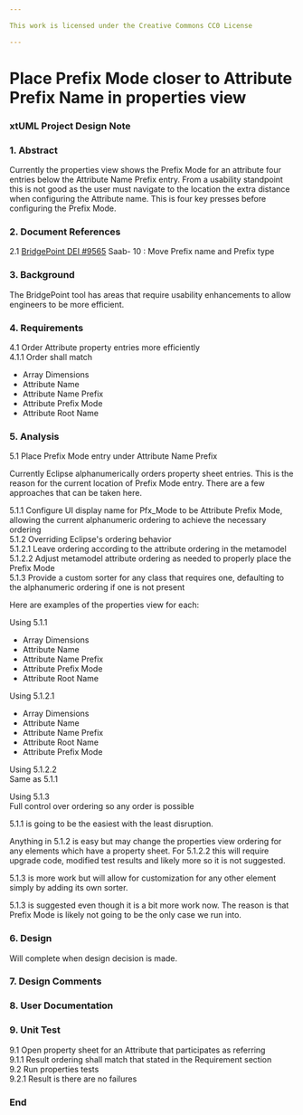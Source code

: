 ```yaml
---

This work is licensed under the Creative Commons CC0 License

---
```


# Place Prefix Mode closer to Attribute Prefix Name in properties view  
### xtUML Project Design Note

### 1. Abstract

Currently the properties view shows the Prefix Mode for an attribute four entries below the Attribute Name Prefix entry.  From a usability standpoint this is not good as the user must navigate to the location the extra distance when configuring the Attribute name.  This is four key presses before configuring the Prefix Mode.    


### 2. Document References

<a id="2.1"></a>2.1 [BridgePoint DEI #9565](https://support.onefact.net/issues/9565) Saab- 10 : Move Prefix name and Prefix type  

### 3. Background

The BridgePoint tool has areas that require usability enhancements to allow engineers to be more efficient.   

### 4. Requirements

4.1 Order Attribute property entries more efficiently  
4.1.1 Order shall match  
- Array Dimensions  
- Attribute Name  
- Attribute Name Prefix  
- Attribute Prefix Mode   
- Attribute Root Name  

### 5. Analysis

5.1 Place Prefix Mode entry under Attribute Name Prefix  

Currently Eclipse alphanumerically orders property sheet entries.  This is the reason for the current location of Prefix Mode entry.  There are a few approaches that can be taken here.  

5.1.1 Configure UI display name for Pfx_Mode to be Attribute Prefix Mode, allowing the current alphanumeric ordering to achieve the necessary ordering   
5.1.2 Overriding Eclipse's ordering behavior  
5.1.2.1 Leave ordering according to the attribute ordering in the metamodel  
5.1.2.2 Adjust metamodel attribute ordering as needed to properly place the Prefix Mode  
5.1.3 Provide a custom sorter for any class that requires one, defaulting to the alphanumeric ordering if one is not present  

Here are examples of the properties view for each:  

Using 5.1.1  
- Array Dimensions  
- Attribute Name  
- Attribute Name Prefix  
- Attribute Prefix Mode  
- Attribute Root Name  

Using 5.1.2.1  
- Array Dimensions  
- Attribute Name  
- Attribute Name Prefix  
- Attribute Root Name  
- Attribute Prefix Mode  

Using 5.1.2.2  
Same as 5.1.1  

Using 5.1.3  
Full control over ordering so any order is possible  

5.1.1 is going to be the easiest with the least disruption.  

Anything in 5.1.2 is easy but may change the properties view ordering for any elements which have a property sheet.  For 5.1.2.2 this will require upgrade code, modified test results and likely more so it is not suggested.  

5.1.3 is more work but will allow for customization for any other element simply by adding its own sorter.  

5.1.3 is suggested even though it is a bit more work now.  The reason is that Prefix Mode is likely not going to be the only case we run into.  

### 6. Design

Will complete when design decision is made.

### 7. Design Comments


### 8. User Documentation


### 9. Unit Test

9.1 Open property sheet for an Attribute that participates as referring    
9.1.1 Result ordering shall match that stated in the Requirement section  
9.2 Run properties tests  
9.2.1 Result is there are no failures  

### End
